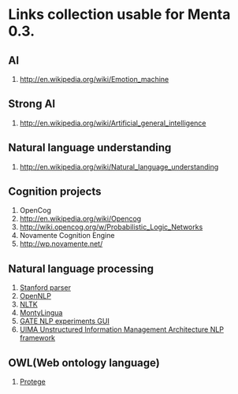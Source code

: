 # Links collection usable for Menta 0.3.

## AI

 1. http://en.wikipedia.org/wiki/Emotion_machine

## Strong AI

 1. http://en.wikipedia.org/wiki/Artificial_general_intelligence

## Natural language understanding

 1. http://en.wikipedia.org/wiki/Natural_language_understanding

## Cognition projects

 1. OpenCog
   2. http://en.wikipedia.org/wiki/Opencog
   2. http://wiki.opencog.org/w/Probabilistic_Logic_Networks
 1. Novamente Cognition Engine
   2. http://wp.novamente.net/

## Natural language processing

 1. [Stanford parser](http://nlp.stanford.edu/software/lex-parser.shtml)
 1. [OpenNLP](http://en.wikipedia.org/wiki/OpenNLP)
 1. [NLTK](http://en.wikipedia.org/wiki/Natural_Language_Toolkit)
 1. [MontyLingua](http://en.wikipedia.org/wiki/MontyLingua)
 1. [GATE NLP experiments GUI](http://en.wikipedia.org/wiki/General_Architecture_for_Text_Engineering)
 1. [UIMA Unstructured Information Management Architecture NLP framework](http://en.wikipedia.org/wiki/Unstructured_Information_Management_Architecture)

## OWL(Web ontology language)

 1. [Protege](http://protege.stanford.edu/)